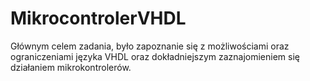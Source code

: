 # MikrocontrolerVHDL
Głównym celem zadania, było zapoznanie się z możliwościami oraz ograniczeniami języka VHDL oraz dokładniejszym zaznajomieniem się działaniem mikrokontrolerów.
